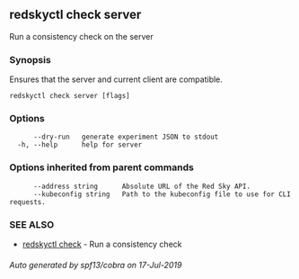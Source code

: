 ## redskyctl check server

Run a consistency check on the server

### Synopsis

Ensures that the server and current client are compatible.

```
redskyctl check server [flags]
```

### Options

```
      --dry-run   generate experiment JSON to stdout
  -h, --help      help for server
```

### Options inherited from parent commands

```
      --address string      Absolute URL of the Red Sky API.
      --kubeconfig string   Path to the kubeconfig file to use for CLI requests.
```

### SEE ALSO

* [redskyctl check](redskyctl_check.md)	 - Run a consistency check

###### Auto generated by spf13/cobra on 17-Jul-2019

